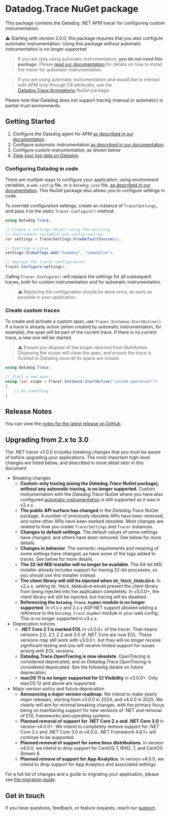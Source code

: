 # Datadog.Trace NuGet package

This package contains the Datadog .NET APM tracer for configuring custom instrumentation.

⚠ Starting with version 3.0.0, this package requires that you also configure automatic instrumentation.
Using this package without automatic instrumentation is no longer supported  

> If you are only using automatic instrumentation, **you do not need this package**. Please [read our documentation](https://docs.datadoghq.com/tracing/setup/dotnet) for details on how to install the tracer for automatic instrumentation.

> If you are using automatic instrumentation and would like to interact with APM only through C# attributes, see the [Datadog.Trace.Annotations](https://www.nuget.org/packages/Datadog.Trace.Annotations/) NuGet package.

Please note that Datadog does not support tracing (manual or automatic) in partial-trust environments.

## Getting Started

1. Configure the Datadog agent for APM [as described in our documentation](https://docs.datadoghq.com/tracing/setup_overview/setup/dotnet-core#configure-the-datadog-agent-for-apm).
2. Configure automatic instrumentation [as described in our documentation](https://docs.datadoghq.com/tracing/setup_overview/setup/dotnet-core/?tab=windows#install-the-tracer).
3. Configure custom instrumentation, as shown below
4. [View your live data on Datadog](https://app.datadoghq.com/apm/traces).

### Configuring Datadog in code

There are multiple ways to configure your application: using environment variables, a `web.config` file, or a `datadog.json` file, [as described in our documentation](https://docs.datadoghq.com/tracing/setup_overview/setup/dotnet-core/#configuration). This NuGet package also allows you to configure settings in code.

To override configuration settings, create an instance of `TracerSettings`, and pass it to the static `Tracer.Configure()` method:

```csharp
using Datadog.Trace;

// Create a settings object using the existing
// environment variables and config sources
var settings = TracerSettings.FromDefaultSources();

// Override a value
settings.GlobalTags.Add("SomeKey", "SomeValue");

// Replace the tracer configuration
Tracer.Configure(settings);
```

Calling `Tracer.Configure()` will replace the settings for all subsequent traces, both for custom instrumentation and for automatic instrumentation.

> :warning: Replacing the configuration should be done once, as early as possible in your application.

 ### Create custom traces

To create and activate a custom span, use `Tracer.Instance.StartActive()`. If a trace is already active (when created by automatic instrumentation, for example), the span will be part of the current trace. If there is no current trace, a new one will be started.

> :warning: Ensure you dispose of the scope returned from StartActive. Disposing the scope will close the span, and ensure the trace is flushed to Datadog once all its spans are closed.

```csharp
using Datadog.Trace;

// Start a new span
using (var scope = Tracer.Instance.StartActive("custom-operation"))
{
    // Do something
}
```

## Release Notes

You can view the [notes for the latest release on GitHub](https://github.com/DataDog/dd-trace-dotnet/releases).

## Upgrading from 2.x to 3.0

The .NET tracer v3.0.0 includes breaking changes that you must be aware of before upgrading your applications. The most important high-level changes are listed below, and described in more detail later in this document

- Breaking changes
    - **Custom-only tracing (using the _Datadog.Trace_ NuGet package), _without_ any automatic tracing, is no longer supported**. Custom instrumentation with the  _Datadog.Trace_ NuGet where you have _also_ configured [automatic-instrumentation](https://docs.datadoghq.com/tracing/trace_collection/automatic_instrumentation/) is still supported as it was in v2.x.x.
    - **The public API surface has changed** in the *Datadog.Trace* NuGet package. A number of previously obsolete APIs have been removed, and some other APIs have been marked obsolete. Most changes are related to how you create `TracerSettings`  and `Tracer` instances.
    - **Changes to default settings**. The default values of some settings have changed, and others have been removed. See below for more details.
    - **Changes in behavior**. The semantic requirements and meaning of some settings have changed, as have some of the tags added to traces.  See below for more details.
    - **The 32-bit MSI installer will no longer be available**. The 64-bit MSI installer already includes support for tracing 32-bit processes, so you should use this installer instead.
    - **The client library will still be injected when `DD_TRACE_ENABLED=0`**. In v2.x.x, setting `DD_TRACE_ENABLED=0` would prevent the client library from being injected into the application completely. In v3.0.0+, the client library will still be injected, but tracing will be disabled.
    - **Referencing the `Datadog.Trace.AspNet` module is no longer supported**. In v1.x.x and 2.x.x ASP.NET support allowed adding a reference to the `Datadog.Trace.AspNet` module in your web.config. This is no longer supported in v3.x.x.
- Deprecation notices
    - **.NET Core 2.1 is marked EOL** in v3.0.0+ of the tracer. That means versions 2.0, 2.1, 2.2 and 3.0 of .NET Core are now EOL. These versions may still work with v3.0.0+, but they will no longer receive significant testing and you will receive limited support for issues arising with EOL versions.
    - **Datadog.Trace.OpenTracing is now obsolete**. OpenTracing is considered deprecated, and so _Datadog.Trace.OpenTracing_ is considered deprecated. See the following details on future deprecation.
    - **macOS 11 is no longer supported for CI Visibility** in v3.0.0+. Only macOS 12 and above are supported.
- Major version policy and future deprecation
    - **Announcing a major version roadmap**. We intend to make yearly major releases, starting from v3.0.0 in 2024, and v4.0.0 in 2025. We clearly will aim for minimal breaking changes, with the primary focus being on maintaining support for new versions of .NET and removal of EOL frameworks and operating systems.
    - **Planned removal of support for .NET Core 2.x and .NET Core 3.0** in version v4.0.0+. We intend to completely remove support for .NET Core 2.x and .NET Core 3.0 in v4.0.0. .NET Framework 4.6.1+ will continue to be supported.
    - **Planned removal of support for some linux distributions**. In version v4.0.0, we intend to drop support for CentOS 7, RHEL 7, and CentOS Stream 8.
    - **Planned remove of support for App Analytics**. In version v4.0.0, we intend to drop support for App Analytics and associated settings.

For a full list of changes and a guide to migrating your application, please see [the migration guide](https://github.com/DataDog/dd-trace-dotnet/blob/master/docs/MIGRATING.md).

## Get in touch

If you have questions, feedback, or feature requests, reach our [support](https://docs.datadoghq.com/help).

